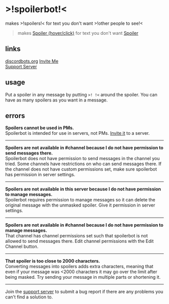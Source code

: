 # >!spoilerbot!<
makes >!spoilers!< for text you don't want >!other people to see!<

> makes [Spoiler (hover/click)](https://spoilerbot.page.link/81nF "spoilers") for text you don't want [Spoiler](https://spoilerbot.page.link/hJJ9 "other people to see")

## links

[discordbots.org](https://discordbots.org/bot/571468928191168513)
[Invite Me](https://discordapp.com/api/oauth2/authorize?client_id=571468928191168513&permissions=9216&scope=bot)  
[Support Server](https://discord.gg/j7qpZdE)  

## usage
Put a spoiler in any message by putting `>! !<` around the spoiler. You can have as many spoilers as you want in a message.

## errors

**Spoilers cannot be used in PMs.**  
Spoilerbot is intended for use in servers, not PMs. [Invite it](https://discordapp.com/api/oauth2/authorize?client_id=571468928191168513&permissions=9216&scope=bot) to a server.

---

**Spoilers are not available in #channel because I do not have permission to send messages there.**  
Spoilerbot does not have permission to send messages in the channel you tried. Some channels have restrictions on who can send messages there. If the channel does not have custom permissions set, make sure spoilerbot has permission in server settings.

---

**Spoilers are not available in this server because I do not have permission to manage messages.**  
Spoilerbot requires permission to manage messages so it can delete the original message with the unmasked spoiler. Give it permission in server settings.

---

**Spoilers are not available in #channel because I do not have permission to manage messages.**  
That channel has channel permissions set such that spoilerbot is not allowed to send messages there. Edit channel permissions with the Edit Channel button.

---

**That spoiler is too close to 2000 characters.**  
Converting messages into spoilers adds extra characters, meaning that even if your message was <2000 characters it may go over the limit after being masked. Try sending your message in multiple parts or shortening it.

---

Join the [support server](https://discord.gg/QyakKPK) to submit a bug report if there are any problems you can't find a solution to.

 
